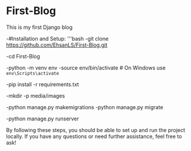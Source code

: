 # First-Blog
This is my first Django blog

-#Installation and Setup:
'''bash
  -git clone https://github.com/EhsanLS/First-Blog.git

  -cd First-Blog

  -python -m venv env
  -source env/bin/activate  # On Windows use `env\Scripts\activate`

  -pip install -r requirements.txt

  -mkdir -p media/images

  -python manage.py makemigrations
  -python manage.py migrate

  -python manage.py runserver


By following these steps, you should be able to set up and run the project locally. If you have any questions or need further assistance, feel free to ask!
